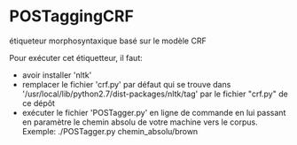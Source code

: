 # POSTaggingCRF
étiqueteur morphosyntaxique basé sur le modèle  CRF

Pour exécuter cet étiquetteur, il faut:
  - avoir installer 'nltk'
  - remplacer le fichier 'crf.py' par défaut qui se trouve dans '/usr/local/lib/python2.7/dist-packages/nltk/tag' par le fichier "crf.py" de ce dépôt
  - exécuter le fichier 'POSTagger.py' en ligne de commande en lui passant en paramètre le chemin absolu de votre machine vers le corpus. Exemple: ./POSTagger.py chemin_absolu/brown
  
